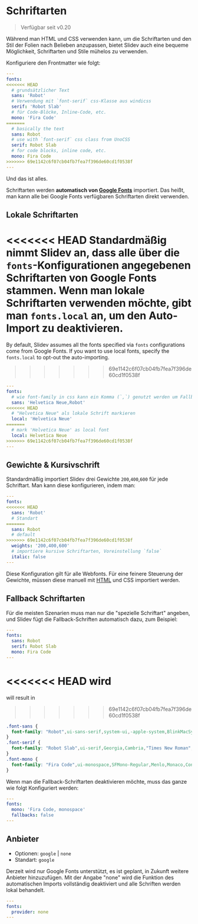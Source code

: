 # Schriftarten

> Verfügbar seit v0.20

Während man HTML und CSS verwenden kann, um die Schriftarten und den Stil der Folien nach Belieben anzupassen, bietet Slidev auch eine bequeme Möglichkeit, Schriftarten und Stile mühelos zu verwenden.

Konfiguriere den Frontmatter wie folgt:

```yaml
---
fonts:
<<<<<<< HEAD
  # grundsätzlicher Text
  sans: 'Robot'
  # Verwendung mit `font-serif` css-Klasse aus windicss
  serif: 'Robot Slab'
  # für Code-Blöcke, Inline-Code, etc.
  mono: 'Fira Code'
=======
  # basically the text
  sans: Robot
  # use with `font-serif` css class from UnoCSS
  serif: Robot Slab
  # for code blocks, inline code, etc.
  mono: Fira Code
>>>>>>> 69e1142c6f07cb04fb7fea7f396de60cd1f0538f
---
```

Und das ist alles.

Schriftarten werden **automatisch von [Google Fonts](https://fonts.google.com/)** importiert. Das heißt, man kann alle bei Google Fonts verfügbaren Schriftarten direkt verwenden.

## Lokale Schriftarten

<<<<<<< HEAD
Standardmäßig nimmt Slidev an, dass alle über die `fonts`-Konfigurationen angegebenen Schriftarten von Google Fonts stammen. Wenn man lokale Schriftarten verwenden möchte, gibt man `fonts.local` an, um den Auto-Import zu deaktivieren. 
=======
By default, Slidev assumes all the fonts specified via `fonts` configurations come from Google Fonts. If you want to use local fonts, specify the `fonts.local` to opt-out the auto-importing.
>>>>>>> 69e1142c6f07cb04fb7fea7f396de60cd1f0538f

```yaml
---
fonts:
  # wie font-family in css kann ein Komma (`,`) genutzt werden um Fallback Schriftarten anzugeben
  sans: 'Helvetica Neue,Robot'
<<<<<<< HEAD
  # "Helvetica Neue" als lokale Schrift markieren
  local: 'Helvetica Neue'
=======
  # mark 'Helvetica Neue' as local font
  local: Helvetica Neue
>>>>>>> 69e1142c6f07cb04fb7fea7f396de60cd1f0538f
---
```

## Gewichte & Kursivschrift

Standardmäßig importiert Slidev drei Gewichte `200`,`400`,`600` für jede Schriftart. Man kann diese konfigurieren, indem man:

```yaml
---
fonts:
<<<<<<< HEAD
  sans: 'Robot'
  # Standart
=======
  sans: Robot
  # default
>>>>>>> 69e1142c6f07cb04fb7fea7f396de60cd1f0538f
  weights: '200,400,600'
  # importiere kursive Schriftarten, Voreinstellung `false`
  italic: false
---
```

Diese Konfiguration gilt für alle Webfonts. Für eine feinere Steuerung der Gewichte, müssen diese manuell mit [HTML](/custom/directory-structure.html#index-html) und CSS importiert werden.

## Fallback Schriftarten

Für die meisten Szenarien muss man nur die "spezielle Schriftart" angeben, und Slidev fügt die Fallback-Schriften automatisch dazu, zum Beispiel:

```yaml
---
fonts:
  sans: Robot
  serif: Robot Slab
  mono: Fira Code
---
```

<<<<<<< HEAD
wird
=======
will result in

<!-- eslint-skip -->
>>>>>>> 69e1142c6f07cb04fb7fea7f396de60cd1f0538f

```css
.font-sans {
  font-family: "Robot",ui-sans-serif,system-ui,-apple-system,BlinkMacSystemFont,"Segoe UI",Roboto,"Helvetica Neue",Arial,"Noto Sans",sans-serif,"Apple Color Emoji","Segoe UI Emoji","Segoe UI Symbol","Noto Color Emoji";
}
.font-serif {
  font-family: "Robot Slab",ui-serif,Georgia,Cambria,"Times New Roman",Times,serif;
}
.font-mono {
  font-family: "Fira Code",ui-monospace,SFMono-Regular,Menlo,Monaco,Consolas,"Liberation Mono","Courier New",monospace;
}
```

Wenn man die Fallback-Schriftarten deaktivieren möchte, muss das ganze wie folgt Konfiguriert werden:

```yaml
---
fonts:
  mono: 'Fira Code, monospace'
  fallbacks: false
---
```

## Anbieter

- Optionen: `google` | `none`
- Standart: `google`

Derzeit wird nur Google Fonts unterstützt, es ist geplant, in Zukunft weitere Anbieter hinzuzufügen. Mit der Angabe "none" wird die Funktion des automatischen Imports vollständig deaktiviert und alle Schriften werden lokal behandelt.

```yaml
---
fonts:
  provider: none
---
```

